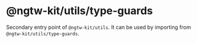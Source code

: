 # @ngtw-kit/utils/type-guards

Secondary entry point of `@ngtw-kit/utils`. It can be used by importing from `@ngtw-kit/utils/type-guards`.
